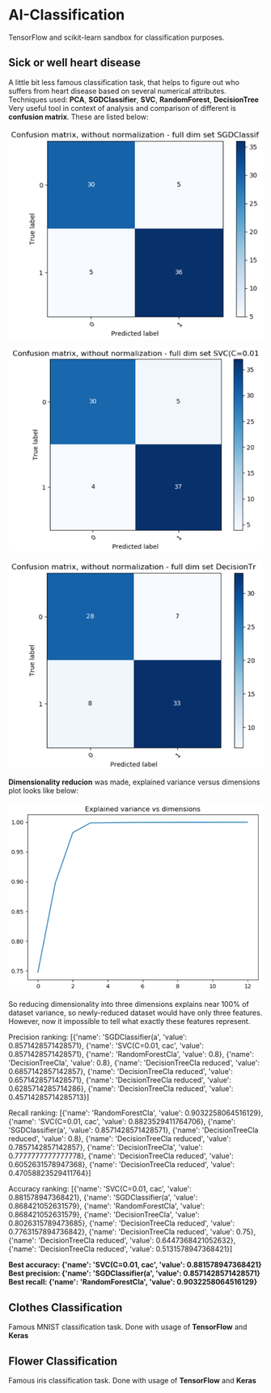 # AI-Classification
TensorFlow and scikit-learn sandbox for classification purposes. 

## Sick or well heart disease
A little bit less famous classification task, that helps to figure out who suffers from heart disease based on several numerical attributes. <br>Techniques used: **PCA**, **SGDClassifier**, **SVC**, **RandomForest**, **DecisionTree** <br>
Very useful tool in context of analysis and comparison of different is **confusion matrix**. These are listed below:

![SGD](https://github.com/kajakIYD/AI-Classification/blob/master/SickOrWellHeartDisease/DocumentationImages/SGD_full_set.PNG)

![SVC](https://github.com/kajakIYD/AI-Classification/blob/master/SickOrWellHeartDisease/DocumentationImages/SVC_full_set.PNG)

![DecisionTree](https://github.com/kajakIYD/AI-Classification/blob/master/SickOrWellHeartDisease/DocumentationImages/DecisionTree_full_set.PNG)

**Dimensionality reducion** was made, explained variance versus dimensions plot looks like below:

![Explained_variance_vs_dimensions](https://github.com/kajakIYD/AI-Classification/blob/master/SickOrWellHeartDisease/DocumentationImages/Explained_variance_vs_dimensions.PNG)

So reducing dimensionality into three dimensions explains near 100% of dataset variance, so newly-reduced dataset would have only three features. However, now it impossible to tell what exactly these features represent.

Precision ranking: [{'name': 'SGDClassifier(a', 'value': 0.8571428571428571}, {'name': 'SVC(C=0.01, cac', 'value': 0.8571428571428571}, {'name': 'RandomForestCla', 'value': 0.8}, {'name': 'DecisionTreeCla', 'value': 0.8}, {'name': 'DecisionTreeCla reduced', 'value': 0.6857142857142857}, {'name': 'DecisionTreeCla reduced', 'value': 0.6571428571428571}, {'name': 'DecisionTreeCla reduced', 'value': 0.6285714285714286}, {'name': 'DecisionTreeCla reduced', 'value': 0.45714285714285713}]

Recall ranking: [{'name': 'RandomForestCla', 'value': 0.9032258064516129}, {'name': 'SVC(C=0.01, cac', 'value': 0.8823529411764706}, {'name': 'SGDClassifier(a', 'value': 0.8571428571428571}, {'name': 'DecisionTreeCla reduced', 'value': 0.8}, {'name': 'DecisionTreeCla reduced', 'value': 0.7857142857142857}, {'name': 'DecisionTreeCla', 'value': 0.7777777777777778}, {'name': 'DecisionTreeCla reduced', 'value': 0.6052631578947368}, {'name': 'DecisionTreeCla reduced', 'value': 0.47058823529411764}]

Accuracy ranking: [{'name': 'SVC(C=0.01, cac', 'value': 0.881578947368421}, {'name': 'SGDClassifier(a', 'value': 0.868421052631579}, {'name': 'RandomForestCla', 'value': 0.868421052631579}, {'name': 'DecisionTreeCla', 'value': 0.8026315789473685}, {'name': 'DecisionTreeCla reduced', 'value': 0.7763157894736842}, {'name': 'DecisionTreeCla reduced', 'value': 0.75}, {'name': 'DecisionTreeCla reduced', 'value': 0.6447368421052632}, {'name': 'DecisionTreeCla reduced', 'value': 0.5131578947368421}]

**Best accuracy: {'name': 'SVC(C=0.01, cac', 'value': 0.881578947368421} <br>Best precision: {'name': 'SGDClassifier(a', 'value': 0.8571428571428571} <br>Best recall: {'name': 'RandomForestCla', 'value': 0.9032258064516129}**

## Clothes Classification
Famous MNIST classification task. Done with usage of **TensorFlow** and **Keras**

## Flower Classification
Famous iris classification task. Done with usage of **TensorFlow** and **Keras**
